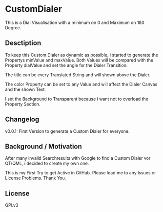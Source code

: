 # CustomDialer
This is a Dial Visualisation with a minimum on 0 and Maximum on 180 Degree.

Desctiption
----------
To keep this Custom Dialer as dynamic as possible, i started to generate the Propertys minValue and maxValue. Both Values will be compared with the Property dialValue and set the angle for the Dialer Transition. 

The title can be every Translated String and will shown above the Dialer.

The color Property can be set to any Value and will affect the Dialer Canvas and the shown Text.

I set the Background to Transparent because i want not to overload the Property Section.

Changelog
----------
v0.0.1: First Version to generate a Custom Dialer for everyone.

Background / Motivation
----------
After many invalid Searchresults with Google to find a Custom Dialer vor QT/QML, i decided to create my own one.

This is my First Try to get Active in GitHub. Please lead me to any Issues or License Problems. Thank You.

License
----------
GPLv3

